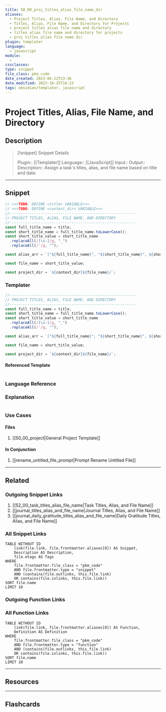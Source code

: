 ```yaml
---
title: 50_00_proj_titles_alias_file_name_dir
aliases:
  - Project Titles, Alias, File Name, and Directory
  - Titles, Alias, File Name, and Directory for Projects
  - project titles alias file name and directory
  - titles alias file name and directory for projects
  - proj titles alias file name dir
plugin: templater
language:
  - javascript
module:
  -
cssclasses:
type: snippet
file_class: pkm_code
date_created: 2023-06-22T13:36
date_modified: 2023-10-25T16:23
tags: obsidian/templater, javascript
---
```

# Project Titles, Alias, File Name, and Directory

## Description

> [!snippet] Snippet Details
>
> Plugin:: [[Templater]]
> Language:: [[JavaScript]]
> Input::
> Output::
> Description:: Assign a task's titles, alias, and file name based on title and date.

---

## Snippet

<!-- Add the full code including explanatory comments  -->

```javascript
// >>>TODO: DEFINE <title> VARIABLE<<<
// >>>TODO: DEFINE <context_dir> VARIABLE<<<
//---------------------------------------------------------
// PROJECT TITLES, ALIAS, FILE NAME, AND DIRECTORY
//---------------------------------------------------------
const full_title_name = title;
const short_title_name = full_title_name.toLowerCase();
const short_title_value = short_title_name
  .replaceAll(/[\s-]/g, "_")
  .replaceAll(/'/g, "");

const alias_arr = `["${full_title_name}", "${short_title_name}", ${short_title_value}]`

const file_name = short_title_value;

const project_dir = `${context_dir}${file_name}/`;
```

### Templater

<!-- Add the full code as it appears in the template  -->
<!-- Exclude explanatory comments  -->

```javascript
//---------------------------------------------------------
// PROJECT TITLES, ALIAS, FILE NAME, AND DIRECTORY
//---------------------------------------------------------
const full_title_name = title;
const short_title_name = full_title_name.toLowerCase();
const short_title_value = short_title_name
  .replaceAll(/[\s-]/g, "_")
  .replaceAll(/'/g, "");

const alias_arr = `["${full_title_name}", "${short_title_name}", ${short_title_value}]`

const file_name = short_title_value;

const project_dir = `${context_dir}${file_name}/`;
```

#### Referenced Template

<!-- If applicable, add the referenced template  -->

```javascript

```

### Language Reference

<!-- Recreate the code with links to files  -->

### Explanation

```javascript

```

### Use Cases

#### Files

<!-- Files containing the snippet  -->

1. [[50_00_project|General Project Template]]

#### In Conjunction

<!-- Snippets used together with this snippet  -->

1. [[rename_untitled_file_prompt|Prompt Rename Untitled File]]

---

## Related

### Outgoing Snippet Links

<!-- Link related snippet here -->

1. [[52_00_task_titles_alias_file_name|Task Titles, Alias, and File Name]]
2. [[journal_titles_alias_and_file_name|Journal Titles, Alias, and File Name]]
3. [[journal_daily_gratitude_titles_alias_and_file_name|Daily Gratitude Titles, Alias, and File Name]]

### All Snippet Links

<!-- Query limit 10  -->

```dataview
TABLE WITHOUT ID
	link(file.link, file.frontmatter.aliases[0]) AS Snippet,
	Description AS Description,
	file.etags AS Tags
WHERE
	file.frontmatter.file_class = "pkm_code"
	AND file.frontmatter.type = "snippet"
	AND (contains(file.outlinks, this.file.link)
	OR contains(file.inlinks, this.file.link))
SORT file.name
LIMIT 10
```

### Outgoing Function Links

<!-- Link related functions here -->

### All Function Links

<!-- Query limit 10  -->

```dataview
TABLE WITHOUT ID
	link(file.link, file.frontmatter.aliases[0]) AS Function,
	Definition AS Definition
WHERE
	file.frontmatter.file_class = "pkm_code"
	AND file.frontmatter.type = "function"
	AND (contains(file.outlinks, this.file.link)
	OR contains(file.inlinks, this.file.link))
SORT file.name
LIMIT 10
```

---

## Resources

---

## Flashcards
